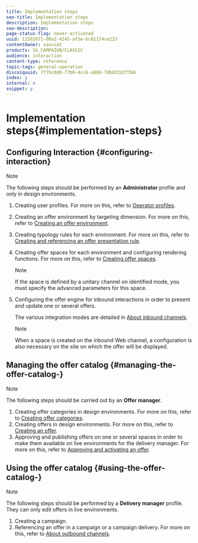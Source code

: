 ```yaml
---
title: Implementation steps
seo-title: Implementation steps
description: Implementation steps
seo-description: 
page-status-flag: never-activated
uuid: 11582071-00a2-4245-af3e-bc81174ce223
contentOwner: sauviat
products: SG_CAMPAIGN/CLASSIC
audience: interaction
content-type: reference
topic-tags: general-operation
discoiquuid: 7f79c0d8-77b0-4cc6-a888-7dbd32d2f3b6
index: y
internal: n
snippet: y
---
```


# Implementation steps{#implementation-steps}

## Configuring Interaction {#configuring-interaction}

>[!NOTE]
>
>The following steps should be performed by an **Administrator** profile and only in design environments.

1. Creating user profiles. For more on this, refer to [Operator profiles](https://helpx.adobe.com/campaign/standard/interaction/using/operator-profiles.html).
1. Creating an offer environment by targeting dimension. For more on this, refer to [Creating an offer environment](https://helpx.adobe.com/campaign/standard/interaction/using/live-design-environments.html#creating-an-offer-environment).
1. Creating typology rules for each environment. For more on this, refer to [Creating and referencing an offer presentation rule](https://helpx.adobe.com/campaign/standard/interaction/using/managing-offer-presentation.html#creating-and-referencing-an-offer-presentation-rule).
1. Creating offer spaces for each environment and configuring rendering functions. For more on this, refer to [Creating offer spaces](https://helpx.adobe.com/campaign/standard/interaction/using/creating-offer-spaces.html).

   >[!NOTE]
   >
   >If the space is defined by a unitary channel on identified mode, you must specify the advanced parameters for this space.

1. Configuring the offer engine for inbound interactions in order to present and update one or several offers.

   The various integration modes are detailed in [About inbound channels](https://helpx.adobe.com/campaign/standard/interaction/using/about-inbound-channels.html).

   >[!NOTE]
   >
   >When a space is created on the inbound Web channel, a configuration is also necessary on the site on which the offer will be displayed.

## Managing the offer catalog {#managing-the-offer-catalog-}

>[!NOTE]
>
>The following steps should be carried out by an **Offer manager**.

1. Creating offer categories in design environments. For more on this, refer to [Creating offer categories](https://helpx.adobe.com/campaign/standard/interaction/using/creating-offer-categories.html).
1. Creating offers in design environments. For more on this, refer to [Creating an offer](https://helpx.adobe.com/campaign/standard/interaction/using/creating-an-offer.html).
1. Approving and publishing offers on one or several spaces in order to make them available on live environments for the delivery manager. For more on this, refer to [Approving and activating an offer](https://helpx.adobe.com/campaign/standard/interaction/using/approving-and-activating-an-offer.html).

## Using the offer catalog {#using-the-offer-catalog-}

>[!NOTE]
>
>The following steps should be performed by a **Delivery manager** profile. They can only edit offers in live environments.

1. Creating a campaign.
1. Referencing an offer in a campaign or a campaign delivery. For more on this, refer to [About outbound channels](https://helpx.adobe.com/campaign/standard/interaction/using/about-outbound-channels.html).


